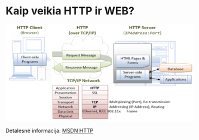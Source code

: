# Kaip veikia HTTP ir WEB?

![WEB trumpai](image/web_in_short.png)

Detalesnė informacija: [MSDN HTTP](https://developer.mozilla.org/en-US/docs/Web/HTTP)